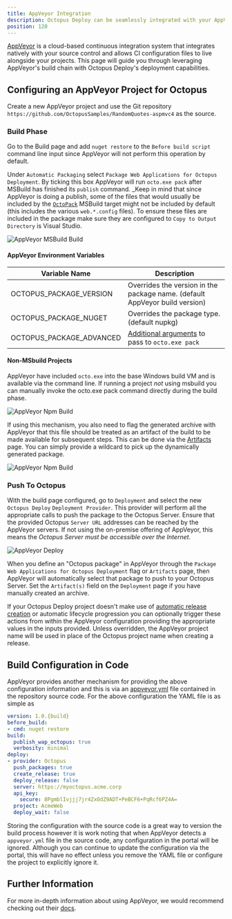 ```yaml
---
title: AppVeyor Integration
description: Octopus Deploy can be seamlessly integrated with your AppVeyor build chain.
position: 120
---
```


[AppVeyor](https://ci.appveyor.com) is a cloud-based continuous integration system that integrates natively with your source control and allows CI configuration files to live alongside your projects. This page will guide you through leveraging AppVeyor's build chain with Octopus Deploy's deployment capabilities.

## Configuring an AppVeyor Project for Octopus
Create a new AppVeyor project and use the Git repository `https://github.com/OctopusSamples/RandomQuotes-aspmvc4` as the source.

### Build Phase
Go to the Build page and add `nuget restore` to the `Before build script` command line input since AppVeyor will not perform this operation by default.

Under `Automatic Packaging` select `Package Web Applications for Octopus Deployment`. By ticking this box AppVeyor will run `octo.exe pack` after MSBuild has finished its `publish` command. _Keep in mind that since AppVeyor is doing a publish, some of the files that would usually be included by the [`OctoPack`](/docs/packaging-applications/creating-packages/nuget-packages/using-octopack/index.md) MSBuild target might not be included by default (this includes the various `web.*.config` files). To ensure these files are included in the package make sure they are configured to `Copy to Output Directory` is Visual Studio.

![AppVeyor MSBuild Build](appveyor_build_msbuild.png)

#### AppVeyor Environment Variables
| Variable Name       | Description|
| ------------- | ------- |
| OCTOPUS_PACKAGE_VERSION | Overrides the version in the package name. (default AppVeyor build version)|
| OCTOPUS_PACKAGE_NUGET | Overrides the package type. (default nupkg) |
| OCTOPUS_PACKAGE_ADVANCED | [Additional arguments](/docs/packaging-applications/creating-packages/nuget-packages/using-octo.exe.md) to pass to `octo.exe pack` |

#### Non-MSbuild Projects
AppVeyor have included `octo.exe` into the base Windows build VM and is available via the command line. If running a project _not_ using msbuild you can manually invoke the octo.exe pack command directly during the build phase.

![AppVeyor Npm Build](appveyor_build_npm.png)

If using this mechanism, you also need to flag the generated archive with AppVeyor that this file should be treated as an artifact of the build to be made available for subsequent steps. This can be done via the [Artifacts](https://www.appveyor.com/docs/packaging-artifacts/) page. You can simply provide a wildcard to pick up the dynamically generated package.

![AppVeyor Npm Build](appveyor_artifact.png)

### Push To Octopus
With the build page configured, go to `Deployment` and select the new `Octopus Deploy` `Deployment Provider`. This provider will perform all the appropriate calls to push the package to the Octopus Server. Ensure that the provided Octopus `Server URL` addresses can be reached by the AppVeyor servers. If not using the on-premise offering of AppVeyor, this means the _Octopus Server must be accessible over the Internet_.

![AppVeyor Deploy](appveyor_deploy.png)

When you define an "Octopus package" in AppVeyor through the `Package Web Applications for Octopus Deployment` flag or `Artifacts` page, then AppVeyor will automatically select that package to push to your Octopus Server. Set the `Artifact(s)` field on the `Deployment` page if you have manually created an archive.

 If your Octopus Deploy project doesn't make use of [automatic release creation](/docs/deployment-process/releases/automatic-release-creation.md) or automatic lifecycle progression you can optionally trigger these actions from within the AppVeyor configuration providing the appropriate values in the inputs provided.
Unless overridden, the AppVeyor project name will be used in place of the Octopus project name when creating a release.

## Build Configuration in Code
AppVeyor provides another mechanism for providing the above configuration information and this is via an [appveyor.yml](https://www.appveyor.com/docs/appveyor-yml/) file contained in the repository source code. For the above configuration the YAML file is as simple as

```yml
version: 1.0.{build}
before_build:
- cmd: nuget restore
build:
  publish_wap_octopus: true
  verbosity: minimal
deploy:
- provider: Octopus
  push_packages: true
  create_release: true
  deploy_release: false
  server: https://myoctopus.acme.corp
  api_key:
    secure: 8PgmblIvjjj7jr4ZxOdZ9ADT+PeBCF6+PqRcf6PZ4A=
  project: AcmeWeb
  deploy_wait: false
```

Storing the configuration with the source code is a great way to version the build process however it is work noting that when AppVeyor detects a `appveyor.yml` file in the source code, any configuration in the portal will be ignored. Although you can continue to update the configuration via the portal, this will have no effect unless you remove the YAML file or configure the project to explicitly ignore it.

## Further Information
For more in-depth information about using AppVeyor, we would recommend checking out their [docs](https://www.appveyor.com/docs/).
